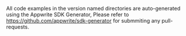 All code examples in the version named directories are auto-generated using the Appwrite SDK Generator, Please refer to https://github.com/appwrite/sdk-generator for submmiting any pull-requests.